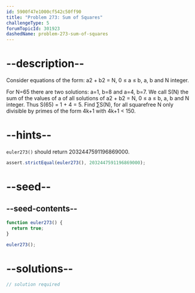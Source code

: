 ```yaml
---
id: 5900f47e1000cf542c50ff90
title: "Problem 273: Sum of Squares"
challengeType: 5
forumTopicId: 301923
dashedName: problem-273-sum-of-squares
---
```


# --description--

Consider equations of the form: a2 + b2 = N, 0 ≤ a ≤ b, a, b and N integer.

For N=65 there are two solutions: a=1, b=8 and a=4, b=7. We call S(N) the sum of the values of a of all solutions of a2 + b2 = N, 0 ≤ a ≤ b, a, b and N integer. Thus S(65) = 1 + 4 = 5. Find ∑S(N), for all squarefree N only divisible by primes of the form 4k+1 with 4k+1 &lt; 150.

# --hints--

`euler273()` should return 2032447591196869000.

```js
assert.strictEqual(euler273(), 2032447591196869000);
```

# --seed--

## --seed-contents--

```js
function euler273() {
  return true;
}

euler273();
```

# --solutions--

```js
// solution required
```
